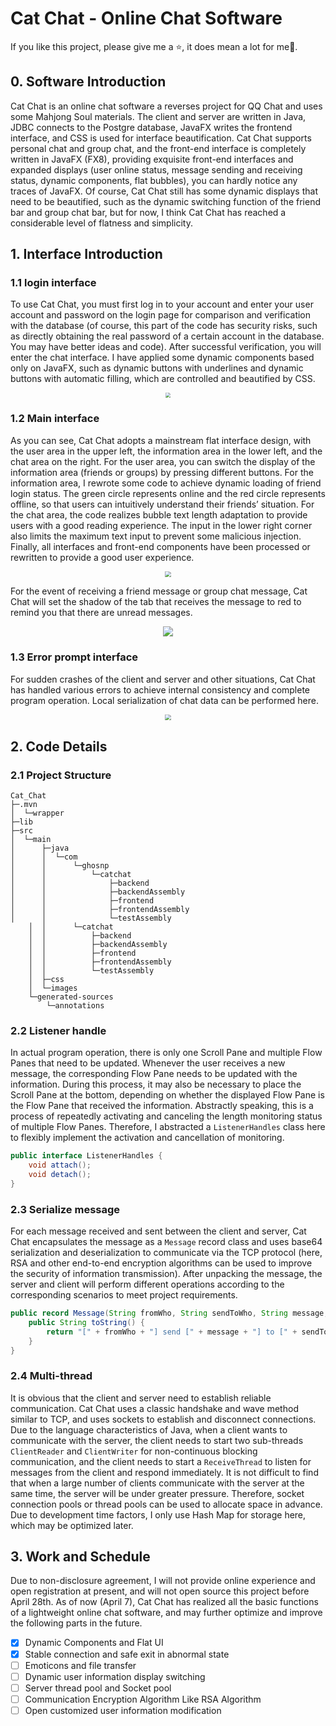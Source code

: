 # Cat Chat - Online Chat Software

If you like this project, please give me a ⭐, it does mean a lot for me🙏.



## 0.	Software Introduction

Cat Chat is an online chat software a reverses project for QQ Chat and uses some Mahjong Soul materials. The client and server are written in Java, JDBC connects to the Postgre database, JavaFX writes the frontend interface, and CSS is used for interface beautification. Cat Chat supports personal chat and group chat, and the front-end interface is completely written in JavaFX (FX8), providing exquisite front-end interfaces and expanded displays (user online status, message sending and receiving status, dynamic components, flat bubbles), you can hardly notice any traces of JavaFX. Of course, Cat Chat still has some dynamic displays that need to be beautified, such as the dynamic switching function of the friend bar and group chat bar, but for now, I think Cat Chat has reached a considerable level of flatness and simplicity.



## 1.	Interface Introduction

### 1.1	login interface

To use Cat Chat, you must first log in to your account and enter your user account and password on the login page for comparison and verification with the database (of course, this part of the code has security risks, such as directly obtaining the real password of a certain account in the database. You may have better ideas and code). After successful verification, you will enter the chat interface. I have applied some dynamic components based only on JavaFX, such as dynamic buttons with underlines and dynamic buttons with automatic filling, which are controlled and beautified by CSS.

<div align="center">
  <img src="https://github.com/Kazawaryu/Cat-Chat-Online-Chat-Software/blob/main/reportImages/Login.gif" style="zoom: 50%;" />
</div>

### 1.2	Main interface

As you can see, Cat Chat adopts a mainstream flat interface design, with the user area in the upper left, the information area in the lower left, and the chat area on the right. For the user area, you can switch the display of the information area (friends or groups) by pressing different buttons. For the information area, I rewrote some code to achieve dynamic loading of friend login status. The green circle represents online and the red circle represents offline, so that users can intuitively understand their friends’ situation. For the chat area, the code realizes bubble text length adaptation to provide users with a good reading experience. The input in the lower right corner also limits the maximum text input to prevent some malicious injection. Finally, all interfaces and front-end components have been processed or rewritten to provide a good user experience.

<div align="center">
  <img src="https://github.com/Kazawaryu/Cat-Chat-Online-Chat-Software/blob/main/reportImages/chat2friend.png" style="zoom: 60%;" />
</div>

For the event of receiving a friend message or group chat message, Cat Chat will set the shadow of the tab that receives the message to red to remind you that there are unread messages.

<div align="center">
  <img src="https://github.com/Kazawaryu/Cat-Chat-Online-Chat-Software/blob/main/reportImages/chat2group.png ">
</div>

### 1.3	Error prompt interface

For sudden crashes of the client and server and other situations, Cat Chat has handled various errors to achieve internal consistency and complete program operation. Local serialization of chat data can be performed here.

<div align="center">
  <img src="https://github.com/Kazawaryu/Cat-Chat-Online-Chat-Software/blob/main/reportImages/exception.png;" style="zoom: 60%;" />
</div>

## 2.	Code Details

### 2.1	Project Structure
```
Cat_Chat
├─.mvn
│  └─wrapper
├─lib
├─src
│  └─main
│      ├─java
│      │  └─com
│      │      └─ghosnp
│      │          └─catchat
│      │              ├─backend
│      │              ├─backendAssembly
│      │              ├─frontend
│      │              ├─frontendAssembly
│      │              └─testAssembly
    │  │      └─catchat
    │  │          ├─backend
    │  │          ├─backendAssembly
    │  │          ├─frontend
    │  │          ├─frontendAssembly
    │  │          └─testAssembly
    │  ├─css
    │  └─images
    └─generated-sources
        └─annotations
```


### 2.2	Listener handle

In actual program operation, there is only one Scroll Pane and multiple Flow Panes that need to be updated. Whenever the user receives a new message, the corresponding Flow Pane needs to be updated with the information. During this process, it may also be necessary to place the Scroll Pane at the bottom, depending on whether the displayed Flow Pane is the Flow Pane that received the information. Abstractly speaking, this is a process of repeatedly activating and canceling the length monitoring status of multiple Flow Panes. Therefore, I abstracted a `ListenerHandles` class here to flexibly implement the activation and cancellation of monitoring.

```java
public interface ListenerHandles {
    void attach();
    void detach();
}
```



### 2.3	Serialize message

For each message received and sent between the client and server, Cat Chat encapsulates the message as a `Message` record class and uses base64 serialization and deserialization to communicate via the TCP protocol (here, RSA and other end-to-end encryption algorithms can be used to improve the security of information transmission). After unpacking the message, the server and client will perform different operations according to the corresponding scenarios to meet project requirements.

```java
public record Message(String fromWho, String sendToWho, String message, Date date) implements Serializable {
    public String toString() {
        return "[" + fromWho + "] send [" + message + "] to [" + sendToWho + "] at [" + date.toString() + "]";
    } 
}
```



### 2.4	Multi-thread

It is obvious that the client and server need to establish reliable communication. Cat Chat uses a classic handshake and wave method similar to TCP, and uses sockets to establish and disconnect connections. Due to the language characteristics of Java, when a client wants to communicate with the server, the client needs to start two sub-threads `ClientReader` and `ClientWriter` for non-continuous blocking communication, and the client needs to start a `ReceiveThread` to listen for messages from the client and respond immediately. It is not difficult to find that when a large number of clients communicate with the server at the same time, the server will be under greater pressure. Therefore, socket connection pools or thread pools can be used to allocate space in advance. Due to development time factors, I only use Hash Map for storage here, which may be optimized later.



## 3.	Work and Schedule

Due to non-disclosure agreement, I will not provide online experience and open registration at present, and will not open source this project before April 28th. As of now (April 7), Cat Chat has realized all the basic functions of a lightweight online chat software, and may further optimize and improve the following parts in the future.

- [x] Dynamic Components and Flat UI
- [x] Stable connection and safe exit in abnormal state
- [ ] Emoticons and file transfer
- [ ] Dynamic user information display switching
- [ ] Server thread pool and Socket pool
- [ ] Communication Encryption Algorithm Like RSA Algorithm
- [ ] Open customized user information modification

